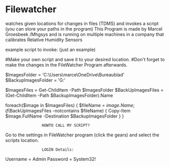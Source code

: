 # Filewatcher
watches given locations for changes in files (TDMS) and invokes a script (you can store your paths in the program) 
This Program is made by Marcel Groesbeek /Mhgsys and is running on multiple machines in a company that calibrates 
Relative Humidity Sensors

example script to invoke: (just an example)

#Make your own script and save it to your desired location.
#Don't forget to make the changes in the FileWatcher Program afterwards.

$ImagesFolder = 'C:\Users\marce\OneDrive\Bureaublad\'
$BackupImagesFolder = 'G:\'

$ImagesFiles = Get-ChildItem -Path $ImagesFolder
$BackUpImagesFiles = (Get-ChildItem -Path $BackupImagesFolder).Name

foreach($image in $ImagesFiles)
{
    $fileName = $image.Name;
    if($BackUpImagesFiles -notcontains $fileName)
    {
        Copy-Item $image.FullName -Destination $BackupImagesFolder
    }
}

                    HOWTO CALL MY SCRIPT?
Go to the settings in FileWatcher program (click the gears)
and select the scripts location.


                    LOGIN Details:

Username = Admin
Password = System32!

